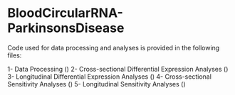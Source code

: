# BloodCircularRNA-ParkinsonsDisease

Code used for data processing and analyses is provided in the following files:

1- Data Processing ()
2- Cross-sectional Differential Expression Analyses ()
3- Longitudinal Differential Expression Analyses ()
4- Cross-sectional Sensitivity Analyses ()
5- Longitudinal Sensitivity Analyses ()
